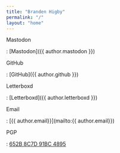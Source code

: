 ```yaml
---
title: "Branden Higby"
permalink: "/"
layout: "home"
---
```


<!--
<section class="bio">

Branden is a programmer who enjoys designing and building for the web. They have a keen interest in accessibility and the [IndieWeb](https://indieweb.org/). This [hypertext garden](/garden/) is their personal slice of the internet. It contains essays, notes, and anything they may be tinkering with.

</section>-->

<section class="elsewhere">

Mastodon

: [Mastodon]({{ author.mastodon }})

GitHub

: [GitHub]({{ author.github }})

Letterboxd

: [Letterboxd]({{ author.letterboxd }})

Email

: [{{ author.email}}](mailto:{{ author.email}})

PGP

: [652B 8C7D 91BC 4895](/pgp.txt)

</section>
